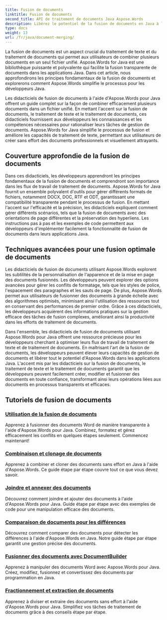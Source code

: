 ```yaml
---
title: Fusion de documents
linktitle: Fusion de documents
second_title: API de traitement de documents Java Aspose.Words
description: Libérez le potentiel de la fusion de documents en Java à l'aide d'Aspose.Words ! Apprenez le traitement de texte et le traitement efficace des documents grâce à des didacticiels détaillés.
type: docs
weight: 13
url: /fr/java/document-merging/
---
```


La fusion de documents est un aspect crucial du traitement de texte et du traitement de documents qui permet aux utilisateurs de combiner plusieurs documents en un seul fichier unifié. Aspose.Words for Java est une bibliothèque puissante et polyvalente qui facilite la fusion transparente de documents dans les applications Java. Dans cet article, nous approfondirons les principes fondamentaux de la fusion de documents et explorerons comment Aspose.Words simplifie le processus pour les développeurs Java.

Les didacticiels de fusion de documents à l'aide d'Aspose.Words pour Java offrent un guide complet sur la façon de combiner efficacement plusieurs documents dans un fichier unifié. En mettant l'accent sur la fusion de documents, le traitement de texte et le traitement de documents, ces didacticiels fournissent aux développeurs les connaissances et les compétences nécessaires pour rationaliser leurs tâches de gestion de documents. Aspose.Words for Java simplifie le processus de fusion et améliore les capacités de traitement de texte, permettant aux utilisateurs de créer sans effort des documents professionnels et visuellement attrayants.

## Couverture approfondie de la fusion de documents

Dans ces didacticiels, les développeurs apprendront les principes fondamentaux de la fusion de documents et comprendront son importance dans les flux de travail de traitement de documents. Aspose.Words for Java fournit un ensemble polyvalent d'outils pour gérer différents formats de fichiers, notamment DOCX, DOC, RTF et ODT, garantissant une compatibilité transparente pendant le processus de fusion. En mettant l'accent sur l'efficacité et la précision, les didacticiels expliquent comment gérer différents scénarios, tels que la fusion de documents avec des orientations de page différentes et la préservation des hyperliens. Les instructions pas à pas et les exemples de code permettent aux développeurs d'implémenter facilement la fonctionnalité de fusion de documents dans leurs applications Java.

## Techniques avancées pour une fusion optimale de documents

Les didacticiels de fusion de documents utilisant Aspose.Words explorent les subtilités de la personnalisation de l'apparence et de la mise en page des documents fusionnés. Les développeurs peuvent explorer des options avancées pour gérer les conflits de formatage, tels que les styles de police, l'espacement des paragraphes et les sauts de page. De plus, Aspose.Words permet aux utilisateurs de fusionner des documents à grande échelle avec des algorithmes optimisés, minimisant ainsi l'utilisation des ressources tout en conservant des performances de premier ordre. Grâce à ces didacticiels, les développeurs acquièrent des informations pratiques sur la gestion efficace des tâches de fusion complexes, améliorant ainsi la productivité dans les efforts de traitement de documents.

Dans l'ensemble, les didacticiels de fusion de documents utilisant Aspose.Words pour Java offrent une ressource précieuse pour les développeurs cherchant à optimiser leurs flux de travail de traitement de texte et de traitement de documents. En maîtrisant l'art de la fusion de documents, les développeurs peuvent élever leurs capacités de gestion de documents et libérer tout le potentiel d'Aspose.Words dans les applications Java. L'accent mis par les didacticiels sur la fusion de documents, le traitement de texte et le traitement de documents garantit que les développeurs peuvent facilement créer, modifier et fusionner des documents en toute confiance, transformant ainsi leurs opérations liées aux documents en processus transparents et efficaces.

## Tutoriels de fusion de documents

### [Utilisation de la fusion de documents](./using-document-merging/)
Apprenez à fusionner des documents Word de manière transparente à l'aide d'Aspose.Words pour Java. Combinez, formatez et gérez efficacement les conflits en quelques étapes seulement. Commencez maintenant!
### [Combinaison et clonage de documents](./combining-cloning-documents/)
Apprenez à combiner et cloner des documents sans effort en Java à l'aide d'Aspose.Words. Ce guide étape par étape couvre tout ce que vous devez savoir.
### [Joindre et annexer des documents](./joining-appending-documents/)
Découvrez comment joindre et ajouter des documents à l'aide d'Aspose.Words pour Java. Guide étape par étape avec des exemples de code pour une manipulation efficace des documents.
### [Comparaison de documents pour les différences](./comparing-documents-for-differences/)
Découvrez comment comparer des documents pour détecter les différences à l'aide d'Aspose.Words en Java. Notre guide étape par étape garantit une gestion précise des documents.
### [Fusionner des documents avec DocumentBuilder](./merging-documents-documentbuilder/)
Apprenez à manipuler des documents Word avec Aspose.Words pour Java. Créez, modifiez, fusionnez et convertissez des documents par programmation en Java.
### [Fractionnement et extraction de documents](./document-splitting-extraction/)
Apprenez à diviser et extraire des documents sans effort à l'aide d'Aspose.Words pour Java. Simplifiez vos tâches de traitement de documents grâce à des conseils étape par étape.